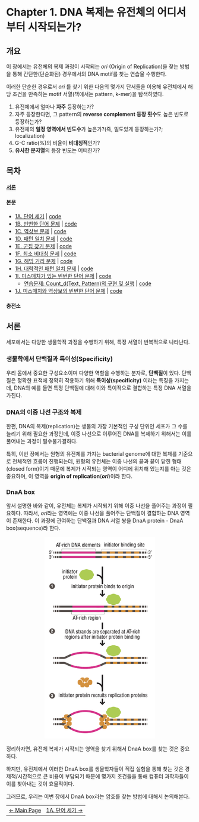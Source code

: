 # Chapter 1. DNA 복제는 유전체의 어디서부터 시작되는가?
## 개요
이 장에서는 유전체의 복제 과정이 시작되는 *ori* (Origin of Replication)을 찾는 방법을 통해 간단한(단순화된) 경우에서의 DNA motif를 찾는 연습울 수행한다.

이러한 단순한 경우로서 *ori* 를 찾기 위한 다음의 몇가지 단서들을 이용해 유전체에서 해당 조건을 만족하는 motif 서열(책에서는 pattern, k-mer)을 탐색하였다.

1. 유전체에서 얼마나 **자주** 등장하는가?
2. 자주 등장한다면, 그 pattern의 **reverse complement 등장 횟수**도 높은 빈도로 등장하는가?
3. 유전체의 **일정 영역에서 빈도수**가 높은가?(즉, 밀도있게 등장하는가?; localization)
4. G-C ratio(%)의 비율이 **비대칭적**인가?
5. **유사한 문자열**의 등장 빈도는 어떠한가?

## 목차
 #### [서론](/Bioinforamtics-Algorithm-practice/Chapter%201/posts/Introduction.md)
 #### 본문
 - [1A. 단어 세기](./1A.%20PatternCount.md) | [code](/Bioinforamtics-Algorithm-practice/Chapter%201/codes/FrequentWords.py)
 - [1B. 빈번한 단어 문제](./1B.%20FrequentWords.md) | [code](/Bioinforamtics-Algorithm-practice/Chapter%201/codes/FrequentWords.py)
 - [1C. 역상보 문제](./1C.%20ReverseComplement.md) | [code](/Bioinforamtics-Algorithm-practice/Chapter%201/codes/ReverseComplement.py)
 - [1D. 패턴 일치 문제](./1D.%20PatternOccurrence.md) | [code](/Bioinforamtics-Algorithm-practice/Chapter%201/codes/PatternOccurrence.py)
 - [1E. 군집 찾기 문제](./1E.%20FindClumps.md) | [code](/Bioinforamtics-Algorithm-practice/Chapter%201/codes/FindClumps.py)
 - [1F. 최소 비대칭 문제](./1F.%20MinSkew.md) | [code](/Bioinforamtics-Algorithm-practice/Chapter%201/codes/MinSkew.py)
 - [1G. 해밍 거리 문제](./1G.%20HammingDistance.md) | [code](/Bioinforamtics-Algorithm-practice/Chapter%201/codes/HammingDistance.py)
 - [1H. 대략적인 패턴 일치 문제](./1H.%20NäivePatternMatching.md) | [code](/Bioinforamtics-Algorithm-practice/Chapter%201/codes/NäivePatternMatiching.py)
 - [1I. 미스매치가 있는 빈번한 단어 문제](./1I.%20MostFrequentPseudoPattern.md) | [code](/Bioinforamtics-Algorithm-practice/Chapter%201/codes/MostFrequentPseudoPattern.py)
     - [연습문제: Count_d(Text, Pattern)의 구현 및 실행](./1I-Ex.%20ApproximatePatternCount.md) | [code](/Bioinforamtics-Algorithm-practice/Chapter%201/codes/ApproximatePatternCount.py)
 - [1J. 미스매치와 역상보의 빈번한 단어 문제](./1J.%20MostFrequentPseudoPatternWithComplements.md) | [code](/Bioinforamtics-Algorithm-practice/Chapter%201/codes/MostFrequentPseudoPatternwithComplements.py)

#### 충전소


## 서론
세포에서는 다양한 생물학적 과정을 수행하기 위해, 특정 서열이 반복적으로 나타난다.

### 생물학에서 단백질과 특이성(Specificity)
우리 몸에서 중요한 구성요소이며 다양한 역할을 수행하는 분자로, **단백질**이 있다. 단백질은 정확한 표적에 정확히 작용하기 위해 **특이성(specificity)** 이라는 특징을 가지는데, DNA의 예를 들면 특정 단백질에 대해 이와 특이적으로 결합하는 특정 DNA 서열을 가진다. 

### DNA의 이중 나선 구조와 복제
한편, DNA의 복제(replication)는 생물의 가장 기본적인 구성 단위인 세포가 그 수를 늘리기 위해 필요한 과정인데, 이중 나선으로 이루어진 DNA를 복제하기 위해서는 이를 풀어내는 과정이 필수불가결하다. 

특히, 이번 장에서는 원형의 유전체를 가지는 bacterial genome에 대한 복제를 기준으로 전체적인 흐름이 진행되는데, 원형의 유전체는 이중 나선의 끝과 끝이 닫힌 형태(closed form)이기 때문에 복제가 시작되는 영역이 어디에 위치해 있는지를 아는 것은 중요하며, 이 영역을 **origin of replication**(***ori***)이라 한다.

### DnaA box
앞서 설명한 바와 같이, 유전체는 복제가 시작되기 위해 이중 나선을 풀어주는 과정이 필요하다. 따라서, *ori*라는 영역에는 이중 나선을 풀어주는 단백질이 결합하는 DNA 영역이 존재한다. 이 과정에 관여하는 단백질과 DNA 서열 쌍을 DnaA protein - DnaA box(sequence)라 한다.

<p align="center">
    <img src="https://github.com/mulatta/Bioinforamtics-Algorithm-practice/blob/main/images/Chapter%201/DnaA%20box.png" width="298" height="541">
</p>

정리하자면, 유전체 복제가 시작되는 영역을 찾기 위해서 DnaA box를 찾는 것은 중요하다.

하지만, 유전체에서 이러한 DnaA box를 생물학자들이 직접 실험을 통해 찾는 것은 경제적/시간적으로 큰 비용이 부담되기 때문에 몇가지 조건들을 통해 컴퓨터 과학자들이 이를 찾아내는 것이 효율적이다.

그러므로, 우리는 이번 장에서 DnaA box라는 암호를 찾는 방법에 대해서 논의해본다.

<table width="100%">
  <tr>
    <td align="left">
      <a href="Bioinforamtics-Algorithm-practice/README.md">← Main Page</a>
    </td>
    <td align="right">
      <a href="./1A. PatternCount.md">1A. 단어 세기 →</a>
    </td>
  </tr>
</table>
